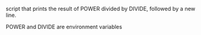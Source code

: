  script that prints the result of POWER divided by DIVIDE, followed by a new line.



POWER and DIVIDE are environment variables

